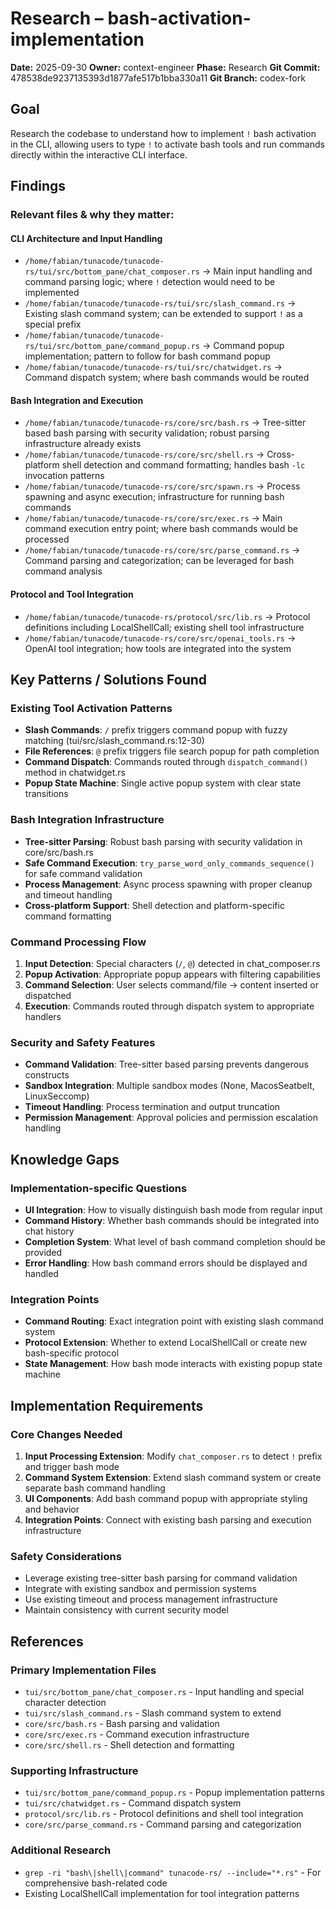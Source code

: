 # Research – bash-activation-implementation
**Date:** 2025-09-30
**Owner:** context-engineer
**Phase:** Research
**Git Commit:** 478538de9237135393d1877afe517b1bba330a11
**Git Branch:** codex-fork

## Goal
Research the codebase to understand how to implement `!` bash activation in the CLI, allowing users to type `!` to activate bash tools and run commands directly within the interactive CLI interface.

## Findings

### Relevant files & why they matter:

#### CLI Architecture and Input Handling
- `/home/fabian/tunacode/tunacode-rs/tui/src/bottom_pane/chat_composer.rs` → Main input handling and command parsing logic; where `!` detection would need to be implemented
- `/home/fabian/tunacode/tunacode-rs/tui/src/slash_command.rs` → Existing slash command system; can be extended to support `!` as a special prefix
- `/home/fabian/tunacode/tunacode-rs/tui/src/bottom_pane/command_popup.rs` → Command popup implementation; pattern to follow for bash command popup
- `/home/fabian/tunacode/tunacode-rs/tui/src/chatwidget.rs` → Command dispatch system; where bash commands would be routed

#### Bash Integration and Execution
- `/home/fabian/tunacode/tunacode-rs/core/src/bash.rs` → Tree-sitter based bash parsing with security validation; robust parsing infrastructure already exists
- `/home/fabian/tunacode/tunacode-rs/core/src/shell.rs` → Cross-platform shell detection and command formatting; handles bash `-lc` invocation patterns
- `/home/fabian/tunacode/tunacode-rs/core/src/spawn.rs` → Process spawning and async execution; infrastructure for running bash commands
- `/home/fabian/tunacode/tunacode-rs/core/src/exec.rs` → Main command execution entry point; where bash commands would be processed
- `/home/fabian/tunacode/tunacode-rs/core/src/parse_command.rs` → Command parsing and categorization; can be leveraged for bash command analysis

#### Protocol and Tool Integration
- `/home/fabian/tunacode/tunacode-rs/protocol/src/lib.rs` → Protocol definitions including LocalShellCall; existing shell tool infrastructure
- `/home/fabian/tunacode/tunacode-rs/core/src/openai_tools.rs` → OpenAI tool integration; how tools are integrated into the system

## Key Patterns / Solutions Found

### Existing Tool Activation Patterns
- **Slash Commands**: `/` prefix triggers command popup with fuzzy matching (tui/src/slash_command.rs:12-30)
- **File References**: `@` prefix triggers file search popup for path completion
- **Command Dispatch**: Commands routed through `dispatch_command()` method in chatwidget.rs
- **Popup State Machine**: Single active popup system with clear state transitions

### Bash Integration Infrastructure
- **Tree-sitter Parsing**: Robust bash parsing with security validation in core/src/bash.rs
- **Safe Command Execution**: `try_parse_word_only_commands_sequence()` for safe command validation
- **Process Management**: Async process spawning with proper cleanup and timeout handling
- **Cross-platform Support**: Shell detection and platform-specific command formatting

### Command Processing Flow
1. **Input Detection**: Special characters (`/`, `@`) detected in chat_composer.rs
2. **Popup Activation**: Appropriate popup appears with filtering capabilities
3. **Command Selection**: User selects command/file → content inserted or dispatched
4. **Execution**: Commands routed through dispatch system to appropriate handlers

### Security and Safety Features
- **Command Validation**: Tree-sitter based parsing prevents dangerous constructs
- **Sandbox Integration**: Multiple sandbox modes (None, MacosSeatbelt, LinuxSeccomp)
- **Timeout Handling**: Process termination and output truncation
- **Permission Management**: Approval policies and permission escalation handling

## Knowledge Gaps

### Implementation-specific Questions
- **UI Integration**: How to visually distinguish bash mode from regular input
- **Command History**: Whether bash commands should be integrated into chat history
- **Completion System**: What level of bash command completion should be provided
- **Error Handling**: How bash command errors should be displayed and handled

### Integration Points
- **Command Routing**: Exact integration point with existing slash command system
- **Protocol Extension**: Whether to extend LocalShellCall or create new bash-specific protocol
- **State Management**: How bash mode interacts with existing popup state machine

## Implementation Requirements

### Core Changes Needed
1. **Input Processing Extension**: Modify `chat_composer.rs` to detect `!` prefix and trigger bash mode
2. **Command System Extension**: Extend slash command system or create separate bash command handling
3. **UI Components**: Add bash command popup with appropriate styling and behavior
4. **Integration Points**: Connect with existing bash parsing and execution infrastructure

### Safety Considerations
- Leverage existing tree-sitter bash parsing for command validation
- Integrate with existing sandbox and permission systems
- Use existing timeout and process management infrastructure
- Maintain consistency with current security model

## References

### Primary Implementation Files
- `tui/src/bottom_pane/chat_composer.rs` - Input handling and special character detection
- `tui/src/slash_command.rs` - Slash command system to extend
- `core/src/bash.rs` - Bash parsing and validation
- `core/src/exec.rs` - Command execution infrastructure
- `core/src/shell.rs` - Shell detection and formatting

### Supporting Infrastructure
- `tui/src/bottom_pane/command_popup.rs` - Popup implementation patterns
- `tui/src/chatwidget.rs` - Command dispatch system
- `protocol/src/lib.rs` - Protocol definitions and shell tool integration
- `core/src/parse_command.rs` - Command parsing and categorization

### Additional Research
- `grep -ri "bash\|shell\|command" tunacode-rs/ --include="*.rs"` - For comprehensive bash-related code
- Existing LocalShellCall implementation for tool integration patterns